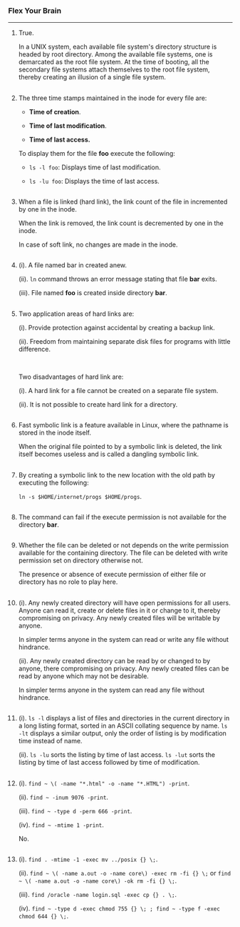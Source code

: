 ### Flex Your Brain

---

01. True.

    In a UNIX system, each available file system's directory structure is headed by root directory. Among the available file systems, one is demarcated as the root file system. At the time of booting, all the secondary file systems attach themselves to the root file system, thereby creating an illusion of a single file system.

##

02. The three time stamps maintained in the inode for every file are:

    -   **Time of creation**.

    -   **Time of last modification**.

    -   **Time of last access.**

    To display them for the file **foo** execute the following:

    -   `ls -l foo`: Displays time of last modification.

    -   `ls -lu foo`: Displays the time of last access.

##

03. When a file is linked (hard link), the link count of the file in incremented by one in the inode.

    When the link is removed, the link count is decremented by one in the inode.

    In case of soft link, no changes are made in the inode.

##

04. (i). A file named bar in created anew.

    (ii). `ln` command throws an error message stating that file **bar** exits.

    (iii). File named **foo** is created inside directory **bar**.

##

05. Two application areas of hard links are:

    (i). Provide protection against accidental by creating a backup link.

    (ii). Freedom from maintaining separate disk files for programs with little difference.

    <br/>

    Two disadvantages of hard link are:

    (i). A hard link for a file cannot be created on a separate file system.

    (ii). It is not possible to create hard link for a directory.

##

06. Fast symbolic link is a feature available in Linux, where the pathname is stored in the inode itself.

    When the original file pointed to by a symbolic link is deleted, the link itself becomes useless and is called a dangling symbolic link.

##

07. By creating a symbolic link to the new location with the old path by executing the following:

    `ln -s $HOME/internet/progs $HOME/progs`.

##

08. The command can fail if the execute permission is not available for the directory **bar**.

##

09. Whether the file can be deleted or not depends on the write permission available for the containing directory. The file can be deleted with write permission set on directory otherwise not.

    The presence or absence of execute permission of either file or directory has no role to play here.

##

10. (i). Any newly created directory will have open permissions for all users. Anyone can read it, create or delete files in it or change to it, thereby compromising on privacy. Any newly created files will be writable by anyone.

    In simpler terms anyone in the system can read or write any file without hindrance.

    (ii). Any newly created directory can be read by or changed to by anyone, there compromising on privacy. Any newly created files can be read by anyone which may not be desirable.

    In simpler terms anyone in the system can read any file without hindrance.

##

11. (i). `ls -l` displays a list of files and directories in the current directory in a long listing format, sorted in an ASCII collating sequence by name. `ls -lt` displays a similar output, only the order of listing is by modification time instead of name.

    (ii). `ls -lu` sorts the listing by time of last access. `ls -lut` sorts the listing by time of last access followed by time of modification.

##

12. (i). `find ~ \( -name "*.html" -o -name "*.HTML") -print`.

    (ii). `find ~ -inum 9076 -print`.

    (iii). `find ~ -type d -perm 666 -print`.

    (iv). `find ~ -mtime 1 -print`.

    No.

##

13. (i). `find . -mtime -1 -exec mv ../posix {} \;`.

    (ii). `find ~ \( -name a.out -o -name core\) -exec rm -fi {} \;` or `find ~ \( -name a.out -o -name core\) -ok rm -fi {} \;`.

    (iii). `find /oracle -name login.sql -exec cp {} . \;`.

    (iv). `find ~ -type d -exec chmod 755 {} \; ; find ~ -type f -exec chmod 644 {} \;`.

##

